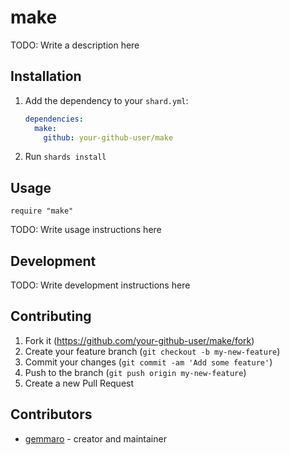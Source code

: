 # make

TODO: Write a description here

## Installation

1. Add the dependency to your `shard.yml`:

   ```yaml
   dependencies:
     make:
       github: your-github-user/make
   ```

2. Run `shards install`

## Usage

```crystal
require "make"
```

TODO: Write usage instructions here

## Development

TODO: Write development instructions here

## Contributing

1. Fork it (<https://github.com/your-github-user/make/fork>)
2. Create your feature branch (`git checkout -b my-new-feature`)
3. Commit your changes (`git commit -am 'Add some feature'`)
4. Push to the branch (`git push origin my-new-feature`)
5. Create a new Pull Request

## Contributors

- [gemmaro](https://github.com/your-github-user) - creator and maintainer
